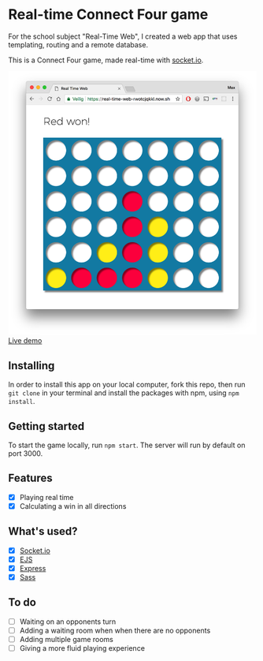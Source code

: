 # Real-time Connect Four game

For the school subject "Real-Time Web", I created a web app that uses templating, routing and a remote database.

This is a Connect Four game, made real-time with [socket.io](https://socket.io/).

![preview](screenshots/preview.png)
[Live demo](https://real-time-web-rwotcjqkkl.now.sh/)

## Installing

In order to install this app on your local computer, fork this repo, then run `git clone` in your terminal and install the packages with npm, using `npm install`.

## Getting started

To start the game locally, run `npm start`. The server will run by default on port 3000.

## Features

* [x] Playing real time
* [x] Calculating a win in all directions

## What's used?

* [x] [Socket.io](https://socket.io/)
* [x] [EJS](http://ejs.co/)
* [x] [Express](expressjs.com)
* [x] [Sass](https://sass-lang.com/)

## To do

* [ ] Waiting on an opponents turn
* [ ] Adding a waiting room when when there are no opponents
* [ ] Adding multiple game rooms
* [ ] Giving a more fluid playing experience
